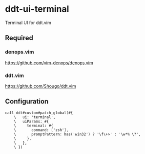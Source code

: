 # ddt-ui-terminal

Terminal UI for ddt.vim

## Required

### denops.vim

https://github.com/vim-denops/denops.vim

### ddt.vim

https://github.com/Shougo/ddt.vim

## Configuration

```vim
call ddt#custom#patch_global(#{
    \   ui: 'terminal',
    \   uiParams: #{
    \     terminal: #{
    \       command: ['zsh'],
    \       promptPattern: has('win32') ? '\f\+>' : '\w*% \?',
    \     },
    \   },
    \ })
```
